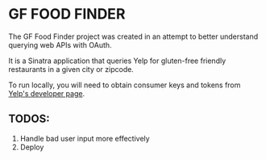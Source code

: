 GF FOOD FINDER
=========

The GF Food Finder project was created in an attempt to better understand querying web APIs with OAuth. 

It is a Sinatra application that queries Yelp for gluten-free friendly restaurants in a given city or zipcode.

To run locally, you will need to obtain consumer keys and tokens from [Yelp's developer page](http://www.yelp.com/developers).

## TODOS:
1. Handle bad user input more effectively
2. Deploy
